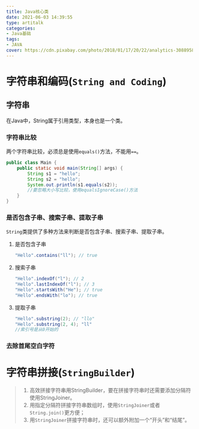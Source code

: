 ```yaml
---
title: Java核心类
date: 2021-06-03 14:39:55
type: artitalk
categories:
- Java基础
tags:
- JAVA
cover: https://cdn.pixabay.com/photo/2018/01/17/20/22/analytics-3088958__340.jpg
---
```


# 字符串和编码(`String and Coding`)

## 字符串

在Java中，String属于引用类型，本身也是一个类。

### 字符串比较

两个字符串比较，必须总是使用`equals()`方法，不能用`==`。

```java
public class Main {
    public static void main(String[] args) {
        String s1 = "hello";
        String s2 = "hello";
        System.out.println(s1.equals(s2));
        //要忽略大小写比较，使用equalsIgnoreCase()方法
    }
}
```

### 是否包含子串、搜索子串、提取子串

`String`类提供了多种方法来判断是否包含子串、搜索子串、提取子串。

1. 是否包含子串

   ```java
   "Hello".contains("ll"); // true
   ```

2. 搜索子串

   ```java
   "Hello".indexOf("l"); // 2
   "Hello".lastIndexOf("l"); // 3
   "Hello".startsWith("He"); // true
   "Hello".endsWith("lo"); // true
   ```

3. 提取子串

   ```java
   "Hello".substring(2); // "llo"
   "Hello".substring(2, 4); "ll"
   //索引号是从0开始的
   ```

### 去除首尾空白字符



# 字符串拼接(`StringBuilder`)

> 1. 高效拼接字符串用StringBuilder，要在拼接字符串时还需要添加分隔符使用StringJoiner。
> 2. 用指定分隔符拼接字符串数组时，使用`StringJoiner`或者`String.join()`更方便；
> 3. 用`StringJoiner`拼接字符串时，还可以额外附加一个“开头”和“结尾”。

